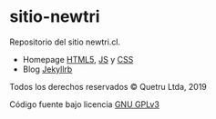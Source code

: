 # sitio-newtri

Repositorio del sitio newtri.cl.

- Homepage [HTML5](https://www.w3schools.com/html/default.asp), [JS](https://www.w3schools.com/js/default.asp) y [CSS](https://www.w3schools.com/css/default.asp)
- Blog [Jekyllrb](https://jekyllrb.com/)

Todos los derechos reservados © Quetru Ltda, 2019

Código fuente bajo licencia [GNU GPLv3](https://opensource.org/licenses/GPL-3.0)